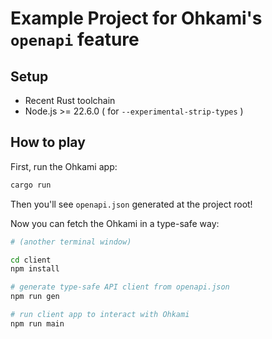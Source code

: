 # Example Project for Ohkami's `openapi` feature

## Setup

- Recent Rust toolchain
- Node.js >= 22.6.0 ( for `--experimental-strip-types` )

## How to play

First, run the Ohkami app:

```sh
cargo run
```

Then you'll see `openapi.json` generated at the project root!

Now you can fetch the Ohkami in a type-safe way:

```sh
# (another terminal window)

cd client
npm install

# generate type-safe API client from openapi.json
npm run gen

# run client app to interact with Ohkami
npm run main
```
